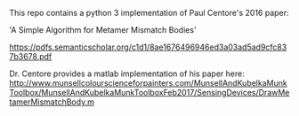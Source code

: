 This repo contains a python 3 implementation of Paul Centore's 2016 paper:

'A Simple Algorithm for Metamer Mismatch Bodies'

https://pdfs.semanticscholar.org/c1d1/8ae1676496946ed3a03ad5ad9cfc837b3678.pdf

Dr. Centore provides a matlab implementation of his paper here:
http://www.munsellcolourscienceforpainters.com/MunsellAndKubelkaMunkToolbox/MunsellAndKubelkaMunkToolboxFeb2017/SensingDevices/DrawMetamerMismatchBody.m

